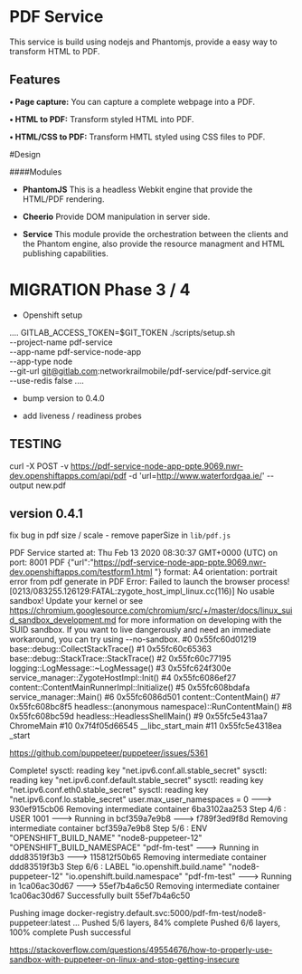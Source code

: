 # PDF Service

This service is build using nodejs and Phantomjs, provide a easy way to transform HTML to PDF. 

## Features

__&#8226; Page capture:__
You can capture a complete webpage into a PDF. 

__&#8226; HTML to PDF:__
Transform styled HTML into PDF. 

__&#8226; HTML/CSS to PDF:__
Transform HMTL styled using CSS files to PDF.

#Design




####Modules

* __PhantomJS__ 
This is a headless Webkit engine that provide the HTML/PDF rendering.

* __Cheerio__ 
Provide DOM manipulation in server side. 

* __Service__
This module provide the orchestration between the clients and the Phantom engine, also provide the resource managment and HTML publishing capabilities. 


# MIGRATION Phase 3 / 4

* Openshift setup

....
GITLAB_ACCESS_TOKEN=$GIT_TOKEN ./scripts/setup.sh \
  --project-name pdf-service \
  --app-name pdf-service-node-app \
  --app-type node \
  --git-url git@gitlab.com:networkrailmobile/pdf-service/pdf-service.git \
  --use-redis false
....

* bump version to 0.4.0

* add liveness / readiness probes

## TESTING

curl -X POST -v https://pdf-service-node-app-ppte.9069.nwr-dev.openshiftapps.com/api/pdf -d 'url=http://www.waterfordgaa.ie/' --output new.pdf

## version 0.4.1

fix bug in pdf size / scale - remove paperSize in `lib/pdf.js`



PDF Service started at: Thu Feb 13 2020 08:30:37 GMT+0000 (UTC) on port: 8001
PDF  {"url":"https://pdf-service-node-app-ppte.9069.nwr-dev.openshiftapps.com/testform1.html "}
format: A4
orientation: portrait
error from pdf generate in PDF  Error: Failed to launch the browser process!
[0213/083255.126129:FATAL:zygote_host_impl_linux.cc(116)] No usable sandbox! Update your kernel or see https://chromium.googlesource.com/chromium/src/+/master/docs/linux_suid_sandbox_development.md  for more information on developing with the SUID sandbox. If you want to live dangerously and need an immediate workaround, you can try using --no-sandbox.
#0 0x55fc60d01219 base::debug::CollectStackTrace()
#1 0x55fc60c65363 base::debug::StackTrace::StackTrace()
#2 0x55fc60c77195 logging::LogMessage::~LogMessage()
#3 0x55fc624f300e service_manager::ZygoteHostImpl::Init()
#4 0x55fc6086ef27 content::ContentMainRunnerImpl::Initialize()
#5 0x55fc608bdafa service_manager::Main()
#6 0x55fc6086d501 content::ContentMain()
#7 0x55fc608bc8f5 headless::(anonymous namespace)::RunContentMain()
#8 0x55fc608bc59d headless::HeadlessShellMain()
#9 0x55fc5e431aa7 ChromeMain
#10 0x7f4f05d66545 __libc_start_main
#11 0x55fc5e4318ea _start


https://github.com/puppeteer/puppeteer/issues/5361

Complete!
sysctl: reading key "net.ipv6.conf.all.stable_secret"
sysctl: reading key "net.ipv6.conf.default.stable_secret"
sysctl: reading key "net.ipv6.conf.eth0.stable_secret"
sysctl: reading key "net.ipv6.conf.lo.stable_secret"
user.max_user_namespaces = 0
 ---> 930ef915cb06
Removing intermediate container 6ba3102aa253
Step 4/6 : USER 1001
 ---> Running in bcf359a7e9b8
 ---> f789f3ed9f8d
Removing intermediate container bcf359a7e9b8
Step 5/6 : ENV "OPENSHIFT_BUILD_NAME" "node8-puppeteer-12" "OPENSHIFT_BUILD_NAMESPACE" "pdf-fm-test"
 ---> Running in ddd83519f3b3
 ---> 115812f50b65
Removing intermediate container ddd83519f3b3
Step 6/6 : LABEL "io.openshift.build.name" "node8-puppeteer-12" "io.openshift.build.namespace" "pdf-fm-test"
 ---> Running in 1ca06ac30d67
 ---> 55ef7b4a6c50
Removing intermediate container 1ca06ac30d67
Successfully built 55ef7b4a6c50

Pushing image docker-registry.default.svc:5000/pdf-fm-test/node8-puppeteer:latest ...
Pushed 5/6 layers, 84% complete
Pushed 6/6 layers, 100% complete
Push successful

https://stackoverflow.com/questions/49554676/how-to-properly-use-sandbox-with-puppeteer-on-linux-and-stop-getting-insecure
